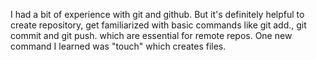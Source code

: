 I had a bit of experience with git and github. But it's definitely helpful to create repository, get familiarized with basic commands like git add., git commit and git push. which are essential for remote repos. One new command I learned was "touch" which creates files.